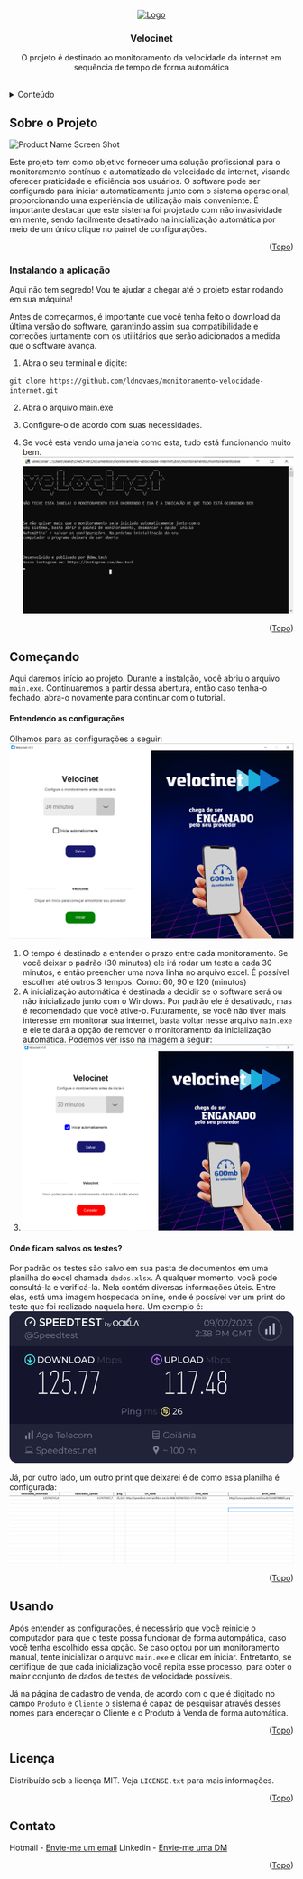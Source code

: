 <br />
<div align="center">
  <a href="https://linkedin.com/in/ldnovaes">
    <img src="imagens/iconDocument.png" alt="Logo" width="80" height="80">
  </a>

  <h3 align="center">Velocinet</h3>

  <p align="center">
    O projeto é destinado ao monitoramento da velocidade da internet em sequência de tempo de forma automática
    <br />
    <br />
  </p>
</div>



<!-- TABLE OF CONTENTS -->
<details>
  <summary>Conteúdo</summary>
  <ol>
    <li>
      <a href="#sobre">Sobre o Projeto</a>
      <ul>
        <li><a href="#built">Instalando a aplicação</a></li>
      </ul>
    </li>
    <li>
      <a href="#comeco">Começando</a>
      <ul>
        <li><a href="#entendendo">Entendendo as configurações</a></li>
        <li><a href="#dados">Onde ficam salvos os testes?</a></li>
      </ul>
    </li>
    <li><a href="#uso">Usando</a></li>
    <li><a href="#licenca">Licença</a></li>
    <li><a href="#contato">Contato</a></li>
  </ol>
</details>



<!-- ABOUT THE PROJECT -->
## <span id="sobre">Sobre o Projeto</span>

![Product Name Screen Shot](./imagens/print1.png)

Este projeto tem como objetivo fornecer uma solução profissional para o monitoramento contínuo e automatizado da velocidade da internet, visando oferecer praticidade e eficiência aos usuários. O software pode ser configurado para iniciar automaticamente junto com o sistema operacional, proporcionando uma experiência de utilização mais conveniente. É importante destacar que este sistema foi projetado com não invasividade em mente, sendo facilmente desativado na inicialização automática por meio de um único clique no painel de configurações.

<p align="right">(<a href="#readme-top">Topo</a>)</p>



### <span id="built">Instalando a aplicação</span>

Aqui não tem segredo! Vou te ajudar a chegar até o projeto estar rodando em sua máquina!

Antes de começarmos, é importante que você tenha feito o download da última versão do software, garantindo assim sua compatibilidade e correções juntamente com os utilitários que serão adicionados a medida que o software avança.

1. Abra o seu terminal e digite:

`git clone https://github.com/ldnovaes/monitoramento-velocidade-internet.git`

2. Abra o arquivo main.exe
 
3. Configure-o de acordo com suas necessidades.
 
4. Se você está vendo uma janela como esta, tudo está funcionando muito bem. ![Terminal](./screenshots/terminal.png)

<p align="right">(<a href="#readme-top">Topo</a>)</p>

## <span id="comeco">Começando</span>

Aqui daremos início ao projeto. Durante a instalção, você abriu o arquivo `main.exe`. Continuaremos a partir dessa abertura, então caso tenha-o fechado, abra-o novamente para continuar com o tutorial.

#### <span id="entendendo">Entendendo as configurações</span>

Olhemos para as configurações a seguir: 
![Programa Aberto](./screenshots/processo_nao_executado.png)

1. O tempo é destinado a entender o prazo entre cada monitoramento. Se você deixar o padrão (30 minutos) ele irá rodar um teste a cada 30 minutos, e então preencher uma nova linha no arquivo excel. É possível escolher até outros 3 tempos. Como: 60, 90 e 120 (minutos)
2. A inicialização automática é destinada a decidir se o software será ou não inicializado junto com o Windows. Por padrão ele é desativado, mas é recomendado que você ative-o. Futuramente, se você não tiver mais interesse em monitorar sua internet, basta voltar nesse arquivo `main.exe` e ele te dará a opção de remover o monitoramento da inicialização automática. Podemos ver isso na imagem a seguir:
3. ![Desativando a Inicialização Automática](./screenshots/processo_execucao.png)

#### <span id="dados">Onde ficam salvos os testes?</span>

Por padrão os testes são salvo em sua pasta de documentos em uma planilha do excel chamada `dados.xlsx`. A qualquer momento, você pode consultá-la e verificá-la. Nela contém diversas informações úteis. Entre elas, está uma imagem hospedada online, onde é possível ver um print do teste que foi realizado naquela hora. Um exemplo é:
![Print](./screenshots/print_teste.png)

Já, por outro lado, um outro print que deixarei é de como essa planilha é configurada:
![Print](./screenshots/planilha_dados.png)

<p align="right">(<a href="#readme-top">Topo</a>)</p>

## <span id="uso">Usando</span>

Após entender as configurações, é necessário que você reinicie o computador para que o teste possa funcionar de forma autompática, caso você tenha escolhido essa opção. Se caso optou por um monitoramento manual, tente inicializar o arquivo `main.exe` e clicar em iniciar. Entretanto, se certifique de que cada inicialização você repita esse processo, para obter o maior conjunto de dados de testes de velocidade possíveis.

Já na página de cadastro de venda, de acordo com o que é digitado no campo `Produto` e `Cliente` o sistema é capaz de pesquisar através desses nomes para endereçar o Cliente e o Produto à Venda de forma automática.
<p align="right">(<a href="#readme-top">Topo</a>)</p>

## <span id="licenca">Licença</span>

Distribuído sob a licença MIT. Veja `LICENSE.txt` para mais informações.

<p align="right">(<a href="#readme-top">Topo</a>)</p>

## <span id="contato">Contato</span>

Hotmail - [Envie-me um email](leandroduarte2012@hotmail.com)
Linkedin - [Envie-me uma DM](https://linkedin.com/in/ldnovaes)

<p align="right">(<a href="#readme-top">Topo</a>)</p>

